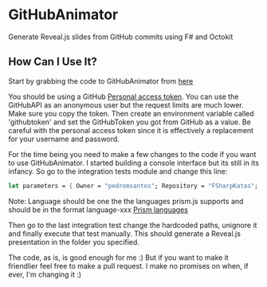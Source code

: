 # GitHubAnimator
Generate Reveal.js slides from GitHub commits using F# and Octokit

## How Can I Use It?

Start by grabbing the code to GitHubAnimator from [here](https://github.com/pedromsantos/GitHubAnimator)

You should be using a GitHub [Personal access token](https://github.com/settings/tokens). You can use the GitHubAPI as an anonymous user but the request limits are much lower. Make sure you copy the token. Then create an environment variable called 'githubtoken' and set the GitHubToken you got from GitHub as a value. Be careful with the personal access token since it is effectively a replacement for your username and password.

For the time being you need to make a few changes to the code if you want to use GitHubAnimator. I started building a console interface but its still in its infancy. So go to the integration tests module and change this line:

```FSharp
let parameters = { Owner = "pedromsantos"; Repository = "FSharpKatas"; File="Bowling.fs"; Language = "language-fsharp" }
```

Note: Language should be one the the languages prism.js supports and should be in the format language-xxx [Prism languages](http://prismjs.com/#languages-list)

Then go to the last integration test change the hardcoded paths, unignore it and finally execute that test manually. This should generate a Reveal.js presentation in the folder you specified.

The code, as is, is good enough for me :) But if you want to make it friendlier feel free to make a pull request. I make no promises on when, if ever, I'm changing it :)
